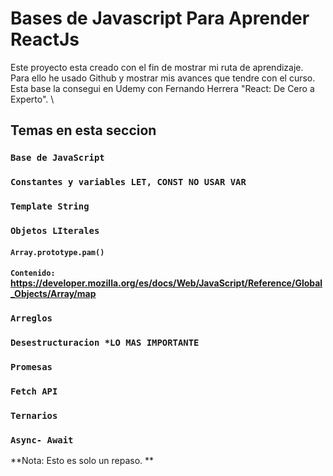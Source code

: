 # Bases de Javascript Para Aprender ReactJs

Este proyecto esta creado con el fin de mostrar mi ruta de aprendizaje.\
Para ello he usado Github y mostrar mis avances que tendre con el curso. \
Esta base la consegui en Udemy con Fernando Herrera "React: De Cero a Experto". \

## Temas en esta seccion

### `Base de JavaScript`

### `Constantes y variables LET, CONST NO USAR VAR`

### `Template String`

### `Objetos LIterales`
#### `Array.prototype.pam()`
#### `Contenido:` https://developer.mozilla.org/es/docs/Web/JavaScript/Reference/Global_Objects/Array/map

### `Arreglos`

### `Desestructuracion *LO MAS IMPORTANTE`

### `Promesas`

### `Fetch API`

### `Ternarios`

### `Async- Await`

**Nota: Esto es solo un repaso. **









